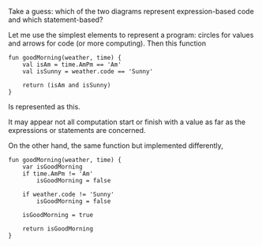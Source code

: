 Take a guess: which of the two diagrams represent expression-based code and which statement-based?

Let me use the simplest elements to represent a  program: circles for values and arrows for code (or more computing). Then this function 

```
fun goodMorning(weather, time) {
    val isAm = time.AmPm == 'Am'
    val isSunny = weather.code == 'Sunny'

    return (isAm and isSunny)
}
``` 

Is represented as this.

It may appear not all computation start or finish with a value as far as the expressions or statements are concerned.

On the other hand, the same function but implemented differently,

```
fun goodMorning(weather, time) {
    var isGoodMorning
    if time.AmPm != 'Am'
        isGoodMorning = false

    if weather.code != 'Sunny'
        isGoodMorning = false

    isGoodMorning = true

    return isGoodMorning
}
``` 

